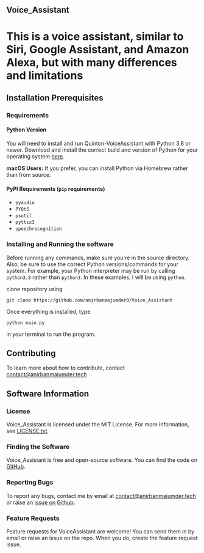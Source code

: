 ## Voice_Assistant
 

# This is a voice assistant, similar to Siri, Google Assistant, and Amazon Alexa, but with many differences and limitations


## Installation Prerequisites

### Requirements

#### Python Version

You will need to install and run Quinton-VoiceAssistant with Python 3.8 or newer. Download and install the correct
build and version of Python for your operating system [here](https://python.org/downloads).

**macOS Users:** If you prefer, you can install Python via Homebrew rather than from source.

#### PyPI Requirements (`pip` requirements)

* `pyaudio`
* `PYQt5`
* `psutil`
* `pyttsx3`
* `speechrecognition`

### Installing and Running the software

Before running any commands, make sure you're in the source directory. Also, be sure to use the correct Python versions/commands
for your system. For example, your Python interpreter may be run by calling `python3.8` rather than `python3`. In these examples,
I will be using `python`.

clone repository using
```
git clone https://github.com/anirbanmajumder0/Voice_Assistant
```

Once everything is installed, type
```
python main.py
```
in your terminal to run the program.

## Contributing

To learn more about how to contribute, contact <contact@anirbanmajumder.tech>

## Software Information

### License

Voice_Assistant is licensed under the MIT License. For more information, see [LICENSE.txt](https://github.com/anirbanmajumder0/Voice_Assistant/blob/main/LICENSE).

### Finding the Software

Voice_Assistant is free and open-source software. You can find the code on
[GitHub](https://github.com/anirbanmajumder0/Voice_Assistant).

### Reporting Bugs

To report any bugs, contact me by email at <contact@anirbanmajumder.tech> or raise an
[issue on Github](https://github.com/anirbanmajumder0/Voice_Assistant/issues).

### Feature Requests

Feature requests for VoiceAssistant are welcome! You can send them in by email or
raise an issue on the repo. When you do, create the feature request issue.
